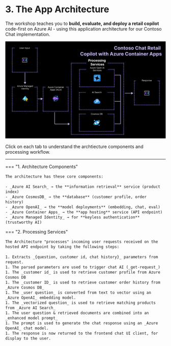 # 3. The App Architecture

The workshop teaches you to **build, evaluate, and deploy a retail copilot** code-first on Azure AI - using this application architecture for our Contoso Chat implementation.

![ACA Architecture](./../../img/aca-architecture.png)

Click on each tab to understand the archtiecture components and processing workflow.

---

=== "1. Architecture Components"

    The architecture has these core components:

    - _Azure AI Search_ → the **information retrieval** service (product index)
    - _Azure CosmosDB_ → the **database** (customer profile, order history)
    - _Azure OpenAI_ → the **model deployments** (embedding, chat, eval)
    - _Azure Container Apps_ → the **app hosting** service (API endpoint)
    - _Azure Managed Identity_ → for **keyless authentication** (trustworthy AI)


=== "2. Processing Services"

    The Architecture "processes" incoming user requests received on the hosted API endpoint by taking the following steps:

    1. Extracts _{question, customer id, chat history}_ parameters from request.
    1. The parsed parameters are used to trigger chat AI (_get-request_)
    1. The _customer id_ is used to retrieve customer profile from Azure Cosmos DB
    1. The _customer ID_ is used to retrieve customer order history from _Azure Cosmos DB_
    1. The _user question_ is converted from text to vector using an _Azure OpenAI_ embedding model.
    1. The _vectorized question_ is used to retrieve matching products from _Azure AI Search_
    1. The user question & retrieved documents are combined into an _enhanced model prompt_
    1. The prompt is used to generate the chat response using an _Azure OpenAI_ chat model.
    1. The response is now returned to the frontend chat UI client, for display to the user.

